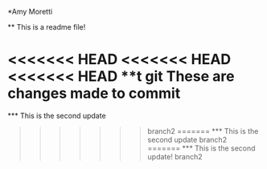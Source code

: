 *Amy Moretti

** This is a readme file!

<<<<<<< HEAD
<<<<<<< HEAD
<<<<<<< HEAD
**t
git These are changes made to commit
=======
*** This is the second update
>>>>>>> branch2
=======
*** This is the second update
>>>>>>> branch2
=======
*** This is the second update!
>>>>>>> branch2
